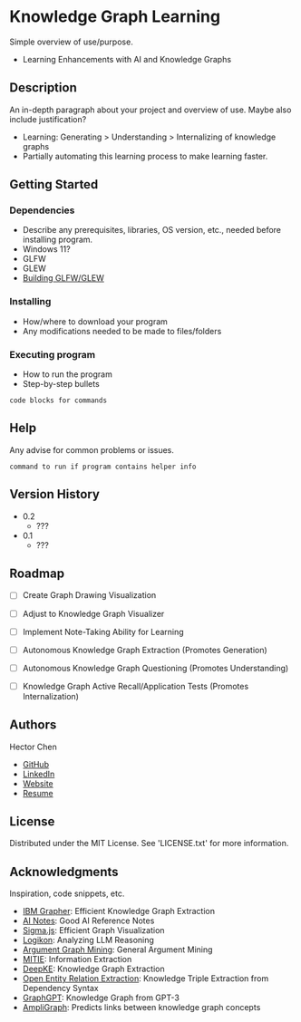 # Knowledge Graph Learning

Simple overview of use/purpose.
* Learning Enhancements with AI and Knowledge Graphs

## Description

An in-depth paragraph about your project and overview of use.
Maybe also include justification?

* Learning: Generating > Understanding > Internalizing of knowledge graphs
* Partially automating this learning process to make learning faster.

## Getting Started

### Dependencies

* Describe any prerequisites, libraries, OS version, etc., needed before installing program.
* Windows 11?
* GLFW
* GLEW
* [Building GLFW/GLEW](https://medium.com/@bhargav.chippada/how-to-setup-opengl-on-mingw-w64-in-windows-10-64-bits-b77f350cea7e)



### Installing

* How/where to download your program
* Any modifications needed to be made to files/folders

### Executing program

* How to run the program
* Step-by-step bullets
```
code blocks for commands
```

## Help

Any advise for common problems or issues.
```
command to run if program contains helper info
```

## Version History

* 0.2
    * ???
* 0.1
    * ???

## Roadmap

- [ ] Create Graph Drawing Visualization
- [ ] Adjust to Knowledge Graph Visualizer
- [ ] Implement Note-Taking Ability for Learning
- [ ] Autonomous Knowledge Graph Extraction (Promotes Generation)
- [ ] Autonomous Knowledge Graph Questioning (Promotes Understanding)
- [ ] Knowledge Graph Active Recall/Application Tests (Promotes Internalization)


## Authors

Hector Chen
* [GitHub](https://github.com/enahtem)
* [LinkedIn](https://www.linkedin.com/in/hector-chen-b607772a8/)
* [Website](https://enahtem.github.io/)
* [Resume](https://github.com/enahtem/resume)

## License

Distributed under the MIT License. See 'LICENSE.txt' for more information.

## Acknowledgments

Inspiration, code snippets, etc.
* [IBM Grapher](https://github.com/IBM/Grapher): Efficient Knowledge Graph Extraction
* [AI Notes](https://github.com/brylevkirill/notes): Good AI Reference Notes
* [Sigma.js](https://github.com/jacomyal/sigma.js): Efficient Graph Visualization
* [Logikon](https://github.com/logikon-ai/logikon): Analyzing LLM Reasoning
* [Argument Graph Mining](https://github.com/recap-utr/argument-graph-mining): General Argument Mining
* [MITIE](https://github.com/mit-nlp/MITIE): Information Extraction
* [DeepKE](https://github.com/zjunlp/DeepKE): Knowledge Graph Extraction
* [Open Entity Relation Extraction](https://github.com/lemonhu/open-entity-relation-extraction/tree/master): Knowledge Triple Extraction from Dependency Syntax
* [GraphGPT](https://github.com/varunshenoy/GraphGPT): Knowledge Graph from GPT-3
* [AmpliGraph](https://github.com/Accenture/AmpliGraph): Predicts links between knowledge graph concepts